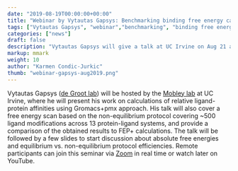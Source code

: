 ```yaml
---
date: "2019-08-19T00:00:00+00:00"
title: "Webinar by Vytautas Gapsys: Benchmarking binding free energy calculations for protein-ligand systems (Aug 21, 2019)"
tags: ["Vytautas Gapsys", "webinar","benchmarking", "binding free energies", "absolute", "relative", "protein-ligand"]
categories: ["news"]
draft: false
description: "Vytautas Gapsys will give a talk at UC Irvine on Aug 21 at 11 am (PT) on his work on binding free energy calculations."
markup: mmark
weight: 10
author: "Karmen Condic-Jurkic"
thumb: "webinar-gapsys-aug2019.png"
---
```




Vytautas Gapsys ([de Groot lab](https://www3.mpibpc.mpg.de/groups/de_groot/bgroot.html)) will be hosted by the [Mobley lab](https://mobleylab.org/) at UC Irvine, where he will present his work on calculations of relative ligand-protein affinities using Gromacs+pmx approach. His talk will also cover a free energy scan based on the non-equilibrium protocol covering ~500 ligand modifications across 13 protein-ligand systems, and provide a comparison of the obtained results to FEP+ calculations. The talk will be followed by a few slides to start discussion about absolute free energies and equilibrium vs. non-equilibrium protocol efficiencies. Remote participants can join this seminar via [Zoom](https://ucihealth.zoom.us/j/163038806) in real time or watch later on YouTube.

